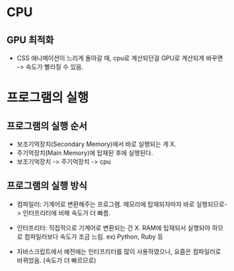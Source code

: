 # CPU


## GPU 최적화
* CSS 애니메이션이 느리게 돌아갈 때, cpu로 계산되던걸 GPU로 계산되게 바꾸면 -> 속도가 빨라질 수 있음.


# 프로그램의 실행


## 프로그램의 실행 순서 
- 보조기억장치(Secondary Memory)에서 바로 실행되는 게 X. 
- 주기억장치(Main Memory)에 탑재된 후에 실행된다. 
- 보조기억장치 -> 주기억장치 -> cpu


## 프로그램의 실행 방식 
- 컴파일러: 기계어로 변환해주는 프로그램. 메모리에 탑재되자마자 바로 실행되므로-> 인터프리터에 비해 속도가 더 빠름. 
- 인터프리터: 직접적으로 기계어로 변환되는 건 X. RAM에 탑재되서 실행되야 하므로 컴파일러보다 속도가 
조금 느림. 
ex) Python, Ruby 등
  
  
- 자바스크립트에서 예전에는 인터프리터를 많이 사용하였으나, 요즘은 컴파일러로 바뀌었음. (속도가 더 빠르므로)



